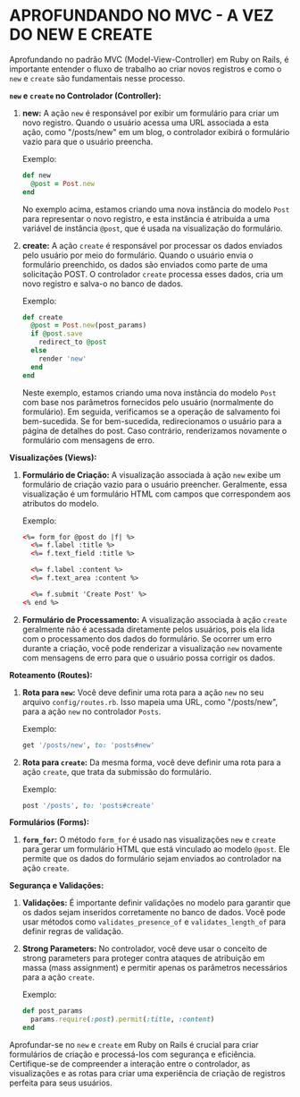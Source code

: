 # APROFUNDANDO NO MVC - A VEZ DO NEW E CREATE
Aprofundando no padrão MVC (Model-View-Controller) em Ruby on Rails, é importante entender o fluxo de trabalho ao criar novos registros e como o `new` e `create` são fundamentais nesse processo.

**`new` e `create` no Controlador (Controller):**

1. **new:** A ação `new` é responsável por exibir um formulário para criar um novo registro. Quando o usuário acessa uma URL associada a esta ação, como "/posts/new" em um blog, o controlador exibirá o formulário vazio para que o usuário preencha.

   Exemplo:

   ```ruby
   def new
     @post = Post.new
   end
   ```

   No exemplo acima, estamos criando uma nova instância do modelo `Post` para representar o novo registro, e esta instância é atribuída a uma variável de instância `@post`, que é usada na visualização do formulário.

2. **create:** A ação `create` é responsável por processar os dados enviados pelo usuário por meio do formulário. Quando o usuário envia o formulário preenchido, os dados são enviados como parte de uma solicitação POST. O controlador `create` processa esses dados, cria um novo registro e salva-o no banco de dados.

   Exemplo:

   ```ruby
   def create
     @post = Post.new(post_params)
     if @post.save
       redirect_to @post
     else
       render 'new'
     end
   end
   ```

   Neste exemplo, estamos criando uma nova instância do modelo `Post` com base nos parâmetros fornecidos pelo usuário (normalmente do formulário). Em seguida, verificamos se a operação de salvamento foi bem-sucedida. Se for bem-sucedida, redirecionamos o usuário para a página de detalhes do post. Caso contrário, renderizamos novamente o formulário com mensagens de erro.

**Visualizações (Views):**

1. **Formulário de Criação:** A visualização associada à ação `new` exibe um formulário de criação vazio para o usuário preencher. Geralmente, essa visualização é um formulário HTML com campos que correspondem aos atributos do modelo.

   Exemplo:

   ```html
   <%= form_for @post do |f| %>
     <%= f.label :title %>
     <%= f.text_field :title %>

     <%= f.label :content %>
     <%= f.text_area :content %>

     <%= f.submit 'Create Post' %>
   <% end %>
   ```

2. **Formulário de Processamento:** A visualização associada à ação `create` geralmente não é acessada diretamente pelos usuários, pois ela lida com o processamento dos dados do formulário. Se ocorrer um erro durante a criação, você pode renderizar a visualização `new` novamente com mensagens de erro para que o usuário possa corrigir os dados.

**Roteamento (Routes):**

1. **Rota para `new`:** Você deve definir uma rota para a ação `new` no seu arquivo `config/routes.rb`. Isso mapeia uma URL, como "/posts/new", para a ação `new` no controlador `Posts`.

   Exemplo:

   ```ruby
   get '/posts/new', to: 'posts#new'
   ```

2. **Rota para `create`:** Da mesma forma, você deve definir uma rota para a ação `create`, que trata da submissão do formulário.

   Exemplo:

   ```ruby
   post '/posts', to: 'posts#create'
   ```

**Formulários (Forms):**

1. **`form_for`:** O método `form_for` é usado nas visualizações `new` e `create` para gerar um formulário HTML que está vinculado ao modelo `@post`. Ele permite que os dados do formulário sejam enviados ao controlador na ação `create`.

**Segurança e Validações:**

1. **Validações:** É importante definir validações no modelo para garantir que os dados sejam inseridos corretamente no banco de dados. Você pode usar métodos como `validates_presence_of` e `validates_length_of` para definir regras de validação.

2. **Strong Parameters:** No controlador, você deve usar o conceito de strong parameters para proteger contra ataques de atribuição em massa (mass assignment) e permitir apenas os parâmetros necessários para a ação `create`.

   Exemplo:

   ```ruby
   def post_params
     params.require(:post).permit(:title, :content)
   end
   ```

Aprofundar-se no `new` e `create` em Ruby on Rails é crucial para criar formulários de criação e processá-los com segurança e eficiência. Certifique-se de compreender a interação entre o controlador, as visualizações e as rotas para criar uma experiência de criação de registros perfeita para seus usuários.